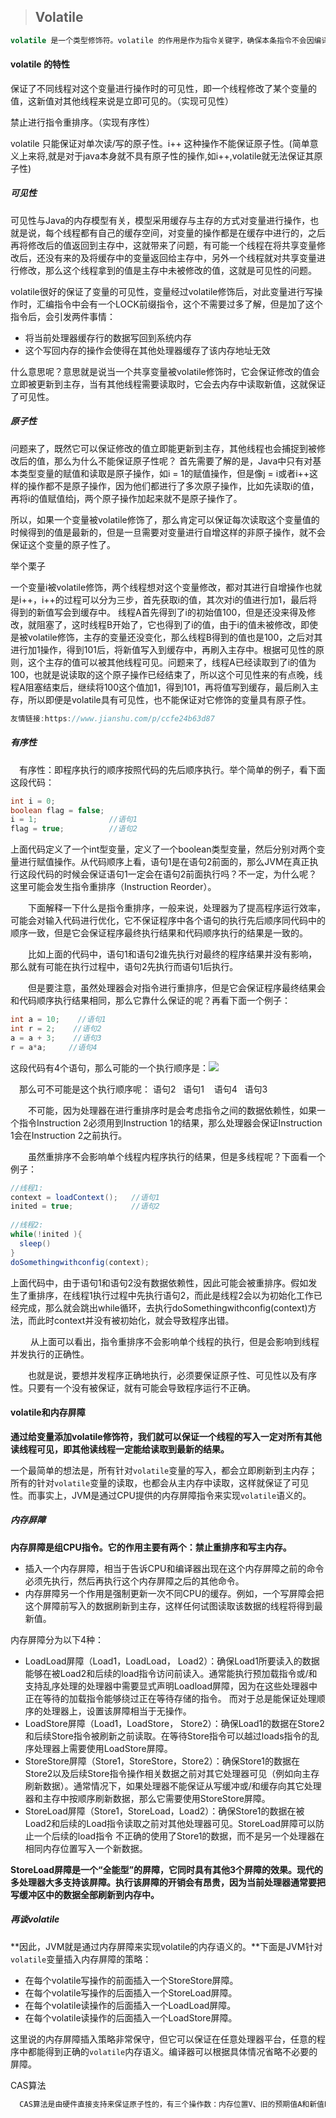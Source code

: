 > ## Volatile

```java
volatile 是一个类型修饰符。volatile 的作用是作为指令关键字，确保本条指令不会因编译器的优化而省略
```



#### volatile 的特性

保证了不同线程对这个变量进行操作时的可见性，即一个线程修改了某个变量的值，这新值对其他线程来说是立即可见的。（实现可见性）

禁止进行指令重排序。（实现有序性）

volatile 只能保证对单次读/写的原子性。i++ 这种操作不能保证原子性。(简单意义上来将,就是对于java本身就不具有原子性的操作,如i++,volatile就无法保证其原子性)

##### 可见性

​	可见性与Java的内存模型有关，模型采用缓存与主存的方式对变量进行操作，也就是说，每个线程都有自己的缓存空间，对变量的操作都是在缓存中进行的，之后再将修改后的值返回到主存中，这就带来了问题，有可能一个线程在将共享变量修改后，还没有来的及将缓存中的变量返回给主存中，另外一个线程就对共享变量进行修改，那么这个线程拿到的值是主存中未被修改的值，这就是可见性的问题。

​	volatile很好的保证了变量的可见性，变量经过volatile修饰后，对此变量进行写操作时，汇编指令中会有一个LOCK前缀指令，这个不需要过多了解，但是加了这个指令后，会引发两件事情：

- 将当前处理器缓存行的数据写回到系统内存
- 这个写回内存的操作会使得在其他处理器缓存了该内存地址无效

什么意思呢？意思就是说当一个共享变量被volatile修饰时，它会保证修改的值会立即被更新到主存，当有其他线程需要读取时，它会去内存中读取新值，这就保证了可见性。



##### 原子性

​	问题来了，既然它可以保证修改的值立即能更新到主存，其他线程也会捕捉到被修改后的值，那么为什么不能保证原子性呢？ 
首先需要了解的是，Java中只有对基本类型变量的赋值和读取是原子操作，如i = 1的赋值操作，但是像j = i或者i++这样的操作都不是原子操作，因为他们都进行了多次原子操作，比如先读取i的值，再将i的值赋值给j，两个原子操作加起来就不是原子操作了。

​	所以，如果一个变量被volatile修饰了，那么肯定可以保证每次读取这个变量值的时候得到的值是最新的，但是一旦需要对变量进行自增这样的非原子操作，就不会保证这个变量的原子性了。

举个栗子

​	一个变量i被volatile修饰，两个线程想对这个变量修改，都对其进行自增操作也就是i++，i++的过程可以分为三步，首先获取i的值，其次对i的值进行加1，最后将得到的新值写会到缓存中。 
线程A首先得到了i的初始值100，但是还没来得及修改，就阻塞了，这时线程B开始了，它也得到了i的值，由于i的值未被修改，即使是被volatile修饰，主存的变量还没变化，那么线程B得到的值也是100，之后对其进行加1操作，得到101后，将新值写入到缓存中，再刷入主存中。根据可见性的原则，这个主存的值可以被其他线程可见。 
​	问题来了，线程A已经读取到了i的值为100，也就是说读取的这个原子操作已经结束了，所以这个可见性来的有点晚，线程A阻塞结束后，继续将100这个值加1，得到101，再将值写到缓存，最后刷入主存，所以即便是volatile具有可见性，也不能保证对它修饰的变量具有原子性。

```java
友情链接:https://www.jianshu.com/p/ccfe24b63d87
```

##### 有序性

　有序性：即程序执行的顺序按照代码的先后顺序执行。举个简单的例子，看下面这段代码：

```java
int i = 0;              
boolean flag = false;
i = 1;                //语句1  
flag = true;          //语句2
```

​	上面代码定义了一个int型变量，定义了一个boolean类型变量，然后分别对两个变量进行赋值操作。从代码顺序上看，语句1是在语句2前面的，那么JVM在真正执行这段代码的时候会保证语句1一定会在语句2前面执行吗？不一定，为什么呢？这里可能会发生指令重排序（Instruction Reorder）。

　　下面解释一下什么是指令重排序，一般来说，处理器为了提高程序运行效率，可能会对输入代码进行优化，它不保证程序中各个语句的执行先后顺序同代码中的顺序一致，但是它会保证程序最终执行结果和代码顺序执行的结果是一致的。

　　比如上面的代码中，语句1和语句2谁先执行对最终的程序结果并没有影响，那么就有可能在执行过程中，语句2先执行而语句1后执行。

　　但是要注意，虽然处理器会对指令进行重排序，但是它会保证程序最终结果会和代码顺序执行结果相同，那么它靠什么保证的呢？再看下面一个例子：

```java
int a = 10;    //语句1
int r = 2;    //语句2
a = a + 3;    //语句3
r = a*a;     //语句4
```

这段代码有4个语句，那么可能的一个执行顺序是：![](https://images0.cnblogs.com/blog/288799/201408/212305263939989.jpg)



　那么可不可能是这个执行顺序呢： 语句2   语句1    语句4   语句3

　　不可能，因为处理器在进行重排序时是会考虑指令之间的数据依赖性，如果一个指令Instruction 2必须用到Instruction 1的结果，那么处理器会保证Instruction 1会在Instruction 2之前执行。

　　虽然重排序不会影响单个线程内程序执行的结果，但是多线程呢？下面看一个例子：

```java
//线程1:
context = loadContext();   //语句1
inited = true;             //语句2
 
//线程2:
while(!inited ){
  sleep()
}
doSomethingwithconfig(context);
```

上面代码中，由于语句1和语句2没有数据依赖性，因此可能会被重排序。假如发生了重排序，在线程1执行过程中先执行语句2，而此是线程2会以为初始化工作已经完成，那么就会跳出while循环，去执行doSomethingwithconfig(context)方法，而此时context并没有被初始化，就会导致程序出错。

 　　从上面可以看出，指令重排序不会影响单个线程的执行，但是会影响到线程并发执行的正确性。

　　也就是说，要想并发程序正确地执行，必须要保证原子性、可见性以及有序性。只要有一个没有被保证，就有可能会导致程序运行不正确。

#### volatile和内存屏障

**通过给变量添加volatile修饰符，我们就可以保证一个线程的写入一定对所有其他读线程可见，即其他读线程一定能给读取到最新的结果。**

一个最简单的想法是，所有针对`volatile`变量的写入，都会立即刷新到主内存；所有的针对`volatile`变量的读取，也都会从主内存中读取，这样就保证了可见性。而事实上，JVM是通过CPU提供的内存屏障指令来实现`volatile`语义的。

##### 内存屏障

**内存屏障是组CPU指令。它的作用主要有两个：禁止重排序和写主内存。**

- 插入一个内存屏障，相当于告诉CPU和编译器出现在这个内存屏障之前的命令必须先执行，然后再执行这个内存屏障之后的其他命令。
- 内存屏障另一个作用是强制更新一次不同CPU的缓存。例如，一个写屏障会把这个屏障前写入的数据刷新到主存，这样任何试图读取该数据的线程将得到最新值。

内存屏障分为以下4种：

- LoadLoad屏障（Load1，LoadLoad， Load2）：确保Load1所要读入的数据能够在被Load2和后续的load指令访问前读入。通常能执行预加载指令或/和支持乱序处理的处理器中需要显式声明Loadload屏障，因为在这些处理器中正在等待的加载指令能够绕过正在等待存储的指令。 而对于总是能保证处理顺序的处理器上，设置该屏障相当于无操作。
- LoadStore屏障（Load1，LoadStore， Store2）：确保Load1的数据在Store2和后续Store指令被刷新之前读取。在等待Store指令可以越过loads指令的乱序处理器上需要使用LoadStore屏障。
- StoreStore屏障（Store1，StoreStore，Store2）：确保Store1的数据在Store2以及后续Store指令操作相关数据之前对其它处理器可见（例如向主存刷新数据）。通常情况下，如果处理器不能保证从写缓冲或/和缓存向其它处理器和主存中按顺序刷新数据，那么它需要使用StoreStore屏障。
- StoreLoad屏障（Store1，StoreLoad，Load2）：确保Store1的数据在被Load2和后续的Load指令读取之前对其他处理器可见。StoreLoad屏障可以防止一个后续的load指令 不正确的使用了Store1的数据，而不是另一个处理器在相同内存位置写入一个新数据。

**StoreLoad屏障是一个“全能型”的屏障，它同时具有其他3个屏障的效果。现代的多处理器大多支持该屏障。执行该屏障的开销会有昂贵，因为当前处理器通常要把写缓冲区中的数据全部刷新到内存中。**

##### 再谈volatile

**因此，JVM就是通过内存屏障来实现volatile的内存语义的。**下面是JVM针对`volatile`变量插入内存屏障的策略：

- 在每个volatile写操作的前面插入一个StoreStore屏障。
- 在每个volatile写操作的后面插入一个StoreLoad屏障。
- 在每个volatile读操作的后面插入一个LoadLoad屏障。
- 在每个volatile读操作的后面插入一个LoadStore屏障。

这里说的内存屏障插入策略非常保守，但它可以保证在任意处理器平台，任意的程序中都能得到正确的`volatile`内存语义。编译器可以根据具体情况省略不必要的屏障。

CAS算法

```java
  CAS算法是由硬件直接支持来保证原子性的，有三个操作数：内存位置V、旧的预期值A和新值B，当且仅当V符合预期值A时，CAS用新值B原子化地更新V的值，否则，它什么都不做。　　CAS的ABA问题　　当然CAS也并不完美，它存在"ABA"问题，假若一个变量初次读取是A，在compare阶段依然是A，但其实可能在此过程中，它先被改为B，再被改回A，而CAS是无法意识到这个问题的。CAS只关注了比较前后的值是否改变，而无法清楚在此过程中变量的变更明细，这就是所谓的ABA漏洞。   在每次更新中新增版本号,即可解决ABA漏洞
```



